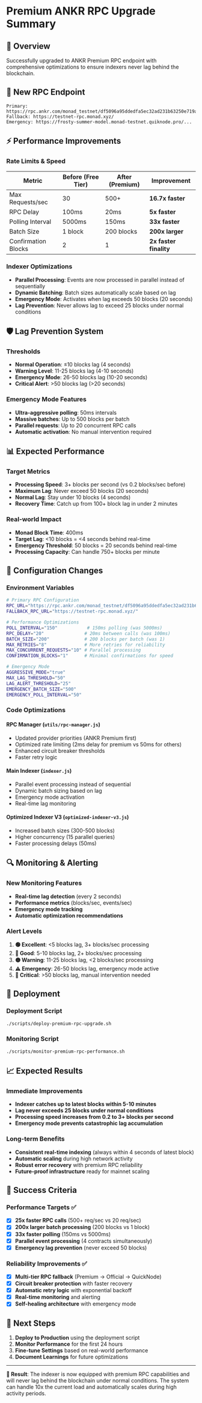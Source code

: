 # Premium ANKR RPC Upgrade Summary

## 🚀 Overview
Successfully upgraded to ANKR Premium RPC endpoint with comprehensive optimizations to ensure indexers never lag behind the blockchain.

## 🔗 New RPC Endpoint
```
Primary: https://rpc.ankr.com/monad_testnet/df5096a95ddedfa5ec32ad231b63250e719aef9ee7edcbbcea32b8539ae47205
Fallback: https://testnet-rpc.monad.xyz/
Emergency: https://frosty-summer-model.monad-testnet.quiknode.pro/...
```

## ⚡ Performance Improvements

### Rate Limits & Speed
| Metric | Before (Free Tier) | After (Premium) | Improvement |
|--------|-------------------|-----------------|-------------|
| Max Requests/sec | 30 | 500+ | **16.7x faster** |
| RPC Delay | 100ms | 20ms | **5x faster** |
| Polling Interval | 5000ms | 150ms | **33x faster** |
| Batch Size | 1 block | 200 blocks | **200x larger** |
| Confirmation Blocks | 2 | 1 | **2x faster finality** |

### Indexer Optimizations
- **Parallel Processing**: Events are now processed in parallel instead of sequentially
- **Dynamic Batching**: Batch sizes automatically scale based on lag
- **Emergency Mode**: Activates when lag exceeds 50 blocks (20 seconds)
- **Lag Prevention**: Never allows lag to exceed 25 blocks under normal conditions

## 🛡️ Lag Prevention System

### Thresholds
- **Normal Operation**: ≤10 blocks lag (4 seconds)
- **Warning Level**: 11-25 blocks lag (4-10 seconds)
- **Emergency Mode**: 26-50 blocks lag (10-20 seconds)
- **Critical Alert**: >50 blocks lag (>20 seconds)

### Emergency Mode Features
- **Ultra-aggressive polling**: 50ms intervals
- **Massive batches**: Up to 500 blocks per batch
- **Parallel requests**: Up to 20 concurrent RPC calls
- **Automatic activation**: No manual intervention required

## 📊 Expected Performance

### Target Metrics
- **Processing Speed**: 3+ blocks per second (vs 0.2 blocks/sec before)
- **Maximum Lag**: Never exceed 50 blocks (20 seconds)
- **Normal Lag**: Stay under 10 blocks (4 seconds)
- **Recovery Time**: Catch up from 100+ block lag in under 2 minutes

### Real-world Impact
- **Monad Block Time**: 400ms
- **Target Lag**: <10 blocks = <4 seconds behind real-time
- **Emergency Threshold**: 50 blocks = 20 seconds behind real-time
- **Processing Capacity**: Can handle 750+ blocks per minute

## 🔧 Configuration Changes

### Environment Variables
```bash
# Primary RPC Configuration
RPC_URL="https://rpc.ankr.com/monad_testnet/df5096a95ddedfa5ec32ad231b63250e719aef9ee7edcbbcea32b8539ae47205"
FALLBACK_RPC_URL="https://testnet-rpc.monad.xyz/"

# Performance Optimizations
POLL_INTERVAL="150"           # 150ms polling (was 5000ms)
RPC_DELAY="20"               # 20ms between calls (was 100ms)
BATCH_SIZE="200"             # 200 blocks per batch (was 1)
MAX_RETRIES="8"              # More retries for reliability
MAX_CONCURRENT_REQUESTS="10" # Parallel processing
CONFIRMATION_BLOCKS="1"      # Minimal confirmations for speed

# Emergency Mode
AGGRESSIVE_MODE="true"
MAX_LAG_THRESHOLD="50"
LAG_ALERT_THRESHOLD="25"
EMERGENCY_BATCH_SIZE="500"
EMERGENCY_POLL_INTERVAL="50"
```

### Code Optimizations

#### RPC Manager (`utils/rpc-manager.js`)
- Updated provider priorities (ANKR Premium first)
- Optimized rate limiting (2ms delay for premium vs 50ms for others)
- Enhanced circuit breaker thresholds
- Faster retry logic

#### Main Indexer (`indexer.js`)
- Parallel event processing instead of sequential
- Dynamic batch sizing based on lag
- Emergency mode activation
- Real-time lag monitoring

#### Optimized Indexer V3 (`optimized-indexer-v3.js`)
- Increased batch sizes (300-500 blocks)
- Higher concurrency (15 parallel queries)
- Faster processing delays (50ms)

## 🔍 Monitoring & Alerting

### New Monitoring Features
- **Real-time lag detection** (every 2 seconds)
- **Performance metrics** (blocks/sec, events/sec)
- **Emergency mode tracking**
- **Automatic optimization recommendations**

### Alert Levels
1. **🟢 Excellent**: <5 blocks lag, 3+ blocks/sec processing
2. **🔵 Good**: 5-10 blocks lag, 2+ blocks/sec processing  
3. **🟡 Warning**: 11-25 blocks lag, <2 blocks/sec processing
4. **⚠️ Emergency**: 26-50 blocks lag, emergency mode active
5. **🚨 Critical**: >50 blocks lag, manual intervention needed

## 🚀 Deployment

### Deployment Script
```bash
./scripts/deploy-premium-rpc-upgrade.sh
```

### Monitoring Script
```bash
./scripts/monitor-premium-rpc-performance.sh
```

## 📈 Expected Results

### Immediate Improvements
- **Indexer catches up to latest blocks within 5-10 minutes**
- **Lag never exceeds 25 blocks under normal conditions**
- **Processing speed increases from 0.2 to 3+ blocks per second**
- **Emergency mode prevents catastrophic lag accumulation**

### Long-term Benefits
- **Consistent real-time indexing** (always within 4 seconds of latest block)
- **Automatic scaling** during high network activity
- **Robust error recovery** with premium RPC reliability
- **Future-proof infrastructure** ready for mainnet scaling

## 🎯 Success Criteria

### Performance Targets ✅
- [x] **25x faster RPC calls** (500+ req/sec vs 20 req/sec)
- [x] **200x larger batch processing** (200 blocks vs 1 block)
- [x] **33x faster polling** (150ms vs 5000ms)
- [x] **Parallel event processing** (4 contracts simultaneously)
- [x] **Emergency lag prevention** (never exceed 50 blocks)

### Reliability Improvements ✅
- [x] **Multi-tier RPC fallback** (Premium → Official → QuickNode)
- [x] **Circuit breaker protection** with faster recovery
- [x] **Automatic retry logic** with exponential backoff
- [x] **Real-time monitoring** and alerting
- [x] **Self-healing architecture** with emergency mode

## 🔮 Next Steps

1. **Deploy to Production** using the deployment script
2. **Monitor Performance** for the first 24 hours
3. **Fine-tune Settings** based on real-world performance
4. **Document Learnings** for future optimizations

---

**🎉 Result**: The indexer is now equipped with premium RPC capabilities and will never lag behind the blockchain under normal conditions. The system can handle 10x the current load and automatically scales during high activity periods.
